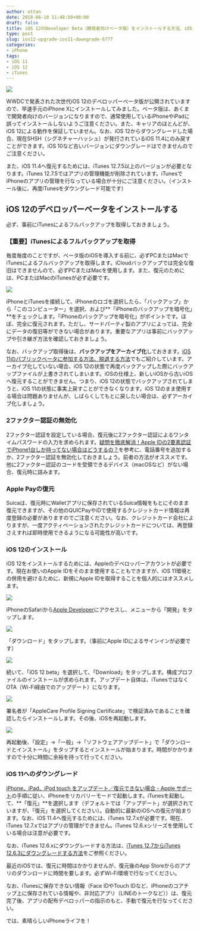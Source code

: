 ```yaml
---
author: ottan
date: 2018-06-10 11:48:50+00:00
draft: false
title: iOS 12のDeveloper Beta（開発者向けベータ版）をインストールする方法、iOS 11に復元する方法
type: post
slug: ios12-upgrade-ios11-downgrade-6777
categories:
- iPhone
tags:
- iOS 11
- iOS 12
- iTunes
---
```


![](/uploads/2018/06/180610-5b1d088e204cd.jpg)






WWDCで発表された次世代iOS 12のデベロッパーベータ版が公開されていますので、早速手元のiPhone Xにインストールしてみました。ベータ版は、あくまで開発者向けのバージョンになりますので、通常使用しているiPhoneやiPadに誤ってインストールしないようご注意ください。また、キャリアのほとんどが、iOS 12による動作を保証していません。なお、iOS 12からダウングレードした場合、現在SHSH（シグネチャーハッシュ）が発行されているiOS 11.4にのみ戻すことができます。iOS 10など古いバージョンにダウングレードはできませんのでご注意ください。





また、iOS 11.4へ復元するためには、iTunes 12.7.5以上のバージョンが必要となります。iTunes 12.7.5ではアプリの管理機能が削除されています。iTunesでiPhoneのアプリの管理を行なっている場合が十分にご注意ください。（インストール後に、再度iTunesをダウングレード可能です）





## iOS 12のデベロッパーベータをインストールする





必ず、事前にiTunesによるフルバックアップを取得しておきましょう。





### 【重要】iTunesによるフルバックアップを取得





毎度毎度のことですが、ベータ版のiOSを導入する前に、必ずPCまたはMacでiTunesによるフルバックアップを取得します。iCloudバックアップでは完全な復旧はできませんので、必ずPCまたはMacを使用します。また、復元のためには、PCまたはMacのiTunesが必ず必要です。





![](/uploads/2018/06/180610-5b1d07e693595.png)






iPhoneとiTunesを接続して、iPhoneのロゴを選択したら、「バックアップ」から「このコンピューター」を選択、および**「iPhoneのバックアップを暗号化」**をチェックします。「iPhoneのバックアップを暗号化」がポイントです。ほぼ、完全に復元されます。ただし、サードパーティ製のアプリによっては、完全にデータの復旧等ができない場合があります。重要なアプリは事前にバックアップや引き継ぎ方法を確認しておきましょう。





なお、バックアップ取得後は、**バックアップをアーカイブ化**しておきます。[iOS 11のパブリックベータに参加する方法、脱退する方法](/ios-public-beta-5940/)でもご紹介しています。アーカイブ化していない場合、iOS 12の状態で再度バックアップした際にバックアップファイルが上書きされてしまいます。iOSの仕様上、新しいiOSから古いiOSへ復元することができません。つまり、iOS 12の状態でバックアップされてしまうと、iOS 11の状態に事実上戻すことができなくなります。iOS 12のまま使用する場合は問題ありませんが、しばらくしてもとに戻したい場合は、必ずアーカイブ化しましょう。





### 2ファクター認証の無効化





2ファクター認証を設定している場合、復元後に2ファクター認証によるワンタイムパスワードの入力を求められます。[疑問を徹底解消！Apple IDの2要素認証でiPhone1台しか持ってない場合はどうするの？](/appleid-two-factor-5929/)を参考に、電話番号を追加するか、2ファクター認証を無効化しておきましょう。前者の方法がオススメです。他に2ファクター認証のコードを受領できるデバイス（macOSなど）がない場合、復元時に詰みます。





### Apple Payの復元





Suicaは、復元時にWalletアプリに保存されているSuica情報をもとにそのまま復元できますが、その他のQUICPayやiDで使用するクレジットカード情報は再度登録の必要がありますのでご注意ください。なお、クレジットカード会社によりますが、一度アクティベーションされたクレジットカードについては、再登録さえすれば即時使用できるようになる可能性が高いです。





### iOS 12のインストール





iOS 12をインストールするためには、Appleのデベロッパーアカウントが必要です。現在お使いのApple IDをそのまま使用することもできますが、iOS 11環境との併用を避けるために、新規にApple IDを取得することを個人的にはオススメします。





![](/uploads/2018/06/180610-5b1d083d35a2b.jpg)






iPhoneのSafariから[Apple Developer](https://developer.apple.com/)にアクセスし、メニューから「開発」をタップします。





![](/uploads/2018/06/180610-5b1d0847565d8.jpg)






「ダウンロード」をタップします。（事前にApple IDによるサインインが必要です）





![](/uploads/2018/06/180610-5b1d08535b271.jpg)






続いて、「iOS 12 beta」を選択して、「Download」をタップします。構成プロファイルのインストールが求められます。アップデート自体は、iTunesではなくOTA（Wi-Fi経由でのアップデート）になります。





![](/uploads/2018/06/180610-5b1d085a17c48.jpg)






署名者が「AppleCare Profile Signing Certificate」で検証済みであることを確認したらインストールします。その後、iOSを再起動します。





![](/uploads/2018/06/180610-5b1d086d4e38f.jpg)






再起動後、「設定」→「一般」→「ソフトウェアアップデート」で「ダウンロードとインストール」をタップするとインストールが始まります。時間がかかりますので十分に時間に余裕を持って行ってください。





### iOS 11へのダウングレード





[iPhone、iPad、iPod touch をアップデート／復元できない場合 - Apple サポート](https://support.apple.com/ja-jp/HT201263)の手順に従い、iPhoneをリカバリーモードで起動します。iTunesを起動して、**「復元」**を選択します（デフォルトでは「アップデート」が選択されていますが、「復元」を選択してください）。自動的に最新のiOSへの復元が始まります。なお、iOS 11.4へ復元するためには、iTunes 12.7.xが必要です。現在、iTunes 12.7.xではアプリの管理ができません。iTunes 12.6.xシリーズを使用している場合は注意が必要です。





なお、iTunes 12.6.xにダウングレードする方法は、[iTunes 12.7からiTunes 12.6.3にダウングレードする方法](/itunes-from-12-7-to-12-6-3-6180/)をご参照ください。





最近のiOSでは、復元に時間はかかりませんが、復元後のApp Storeからのアプリのダウンロードに時間を要します。必ずWi-Fi環境で行なってください。





なお、iTunesに保存できない情報（Face IDやTouch IDなど、iPhoneのコアチップ上に保存されている情報や、非対応アプリ（LINEのトークなど））は、復元完了後、アプリの配布デベロッパーの指示のもと、手動で復元を行なってください。





では、素晴らしいiPhoneライフを！
